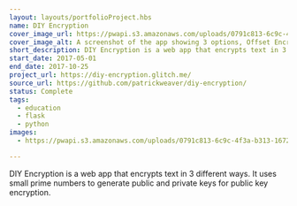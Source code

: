 ```yaml
---
layout: layouts/portfolioProject.hbs
name: DIY Encryption
cover_image_url: https://pwapi.s3.amazonaws.com/uploads/0791c813-6c9c-4f3a-b313-167205f866f0
cover_image_alt: A screenshot of the app showing 3 options, Offset Encryption, Shared Key Encyrption, and Public Key Encryption
short_description: DIY Encryption is a web app that encrypts text in 3 different ways. It uses small prime numbers to generate public and private keys for public key encryption.
start_date: 2017-05-01
end_date: 2017-10-25
project_url: https://diy-encryption.glitch.me/
source_url: https://github.com/patrickweaver/diy-encryption/
status: Complete
tags:
  - education
  - flask
  - python
images:
  - https://pwapi.s3.amazonaws.com/uploads/0791c813-6c9c-4f3a-b313-167205f866f0

---
```


DIY Encryption is a web app that encrypts text in 3 different ways. It uses small prime numbers to generate public and private keys for public key encryption.